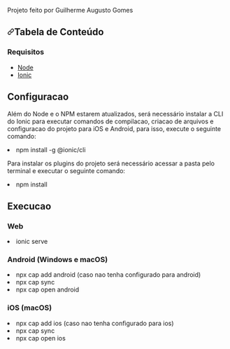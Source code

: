 Projeto feito por Guilherme Augusto Gomes

<h2><a id="user-content-tabela-de-conteúdo" class="anchor" aria-hidden="true" href="#tabela-de-conteúdo"><svg class="octicon octicon-link" viewBox="0 0 16 16" version="1.1" width="16" height="16" aria-hidden="true"><path fill-rule="evenodd" d="M7.775 3.275a.75.75 0 001.06 1.06l1.25-1.25a2 2 0 112.83 2.83l-2.5 2.5a2 2 0 01-2.83 0 .75.75 0 00-1.06 1.06 3.5 3.5 0 004.95 0l2.5-2.5a3.5 3.5 0 00-4.95-4.95l-1.25 1.25zm-4.69 9.64a2 2 0 010-2.83l2.5-2.5a2 2 0 012.83 0 .75.75 0 001.06-1.06 3.5 3.5 0 00-4.95 0l-2.5 2.5a3.5 3.5 0 004.95 4.95l1.25-1.25a.75.75 0 00-1.06-1.06l-1.25 1.25a2 2 0 01-2.83 0z"></path></svg></a>Tabela de Conteúdo</h2>

<h3>Requisitos</h3>

<ul>
  <li><a href="https://nodejs.org/en/">Node</a></li>
  <li><a href="https://ionicframework.com/docs/intro/environment">Ionic</a></li>
</ul>

<h2><a id="user-content-tabela-de-conteúdo" class="anchor" aria-hidden="true" href="#tabela-de-conteúdo"></a>Configuracao</h2>

<p>Além do Node e o NPM estarem atualizados, será necessário instalar a CLI do Ionic para executar comandos de compilacao, criacao de arquivos e configuracao do projeto para iOS e Android, para isso, execute o seguinte comando: </p>
<li>npm install -g @ionic/cli</li>

<p>Para instalar os plugins do projeto será necessário acessar a pasta pelo terminal e executar o seguinte comando: </p>

<li>npm install</li>

<h2><a id="user-content-tabela-de-conteúdo" class="anchor" aria-hidden="true" href="#tabela-de-conteúdo"></a>Execucao</h2>

<h3>Web</h3>

<li>ionic serve</li>


<h3>Android (Windows e macOS)</h3>

<li>npx cap add android (caso nao tenha configurado para android)</li>
<li>npx cap sync</li>
<li>npx cap open android</li>

<h3>iOS (macOS)</h3>

<li>npx cap add ios (caso nao tenha configurado para ios)</li>
<li>npx cap sync</li>
<li>npx cap open ios</li>

